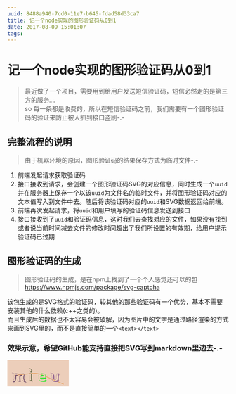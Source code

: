 ```yaml
---
uuid: 8488a940-7cd0-11e7-b645-fdad58d33ca7
title: 记一个node实现的图形验证码从0到1
date: 2017-08-09 15:01:07
tags:
---
```


# 记一个node实现的图形验证码从0到1

> 最近做了一个项目，需要用到给用户发送短信验证码，短信必然走的是第三方的服务。。  
> so 每一条都是收费的，所以在短信验证码之前，我们需要有一个图形验证码的验证来防止被人抓到接口盗刷-.-  

## 完整流程的说明

> 由于机器环境的原因，图形验证码的结果保存方式为临时文件-.-  

1. 前端发起请求获取验证码
2. 接口接收到请求，会创建一个图形验证码SVG的对应信息，同时生成一个`uuid`并在服务器上保存一个以该`uuid`为文件名的临时文件，并将图形验证码对应的文本值写入到文件中去。随后将该验证码对应的`uuid`和SVG数据返回给前端。
3. 前端再次发起请求，将`uuid`和用户填写的验证码信息发送到接口
4. 接口接收到了`uuid`和验证码信息，这时我们去查找对应的文件，如果没有找到或者说当前时间减去文件的修改时间超出了我们所设置的有效期，给用户提示验证码已过期


## 图形验证码的生成

> 图形验证码的生成，是在npm上找到了一个个人感觉还可以的包 https://www.npmjs.com/package/svg-captcha

该包生成的是SVG格式的验证码，较其他的那些验证码有一个优势，基本不需要安装其他的什么依赖(c++之类的)。  
而且生成后的数据也不太容易会被破解，因为图片中的文字是通过路径渲染的方式来画到SVG里的，而不是直接简单的一个`<text></text>`

### 效果示意，希望GitHub能支持直接把SVG写到markdown里边去-.-

<svg xmlns="http://www.w3.org/2000/svg" width="140" height="60"><rect width="100%" height="100%" fill="#ecceba"></rect><path d="M16 35 C85 28,57 26,128 55" stroke="#e78e36" fill="none"></path><path fill="#795770" d="M33.85 35.76L33.83 35.74L33.78 35.69Q34.04 35.42 34.00 34.97L34.00 34.98L33.98 34.95Q33.85 34.50 33.53 34.30L33.47 34.24L33.40 34.16Q32.67 33.60 31.73 33.77L31.69 33.72L31.67 33.71Q30.61 33.78 28.85 34.96L28.89 35.00L28.78 34.89Q27.32 35.92 27.32 37.19L27.34 37.20L27.44 37.31Q27.29 38.50 27.29 42.05L27.32 42.08L27.39 42.15Q27.36 44.90 27.53 47.06L27.50 47.03L27.50 47.03Q25.59 46.96 25.59 46.96L25.60 46.97L25.54 46.91Q24.54 46.93 23.77 47.01L23.85 47.09L23.87 47.11Q24.26 44.36 24.34 41.96L24.24 41.86L24.24 41.85Q24.41 36.89 23.72 35.50L23.77 35.55L23.76 35.54Q23.50 34.95 22.89 34.63L22.86 34.60L22.99 34.73Q21.95 33.81 20.28 33.69L20.37 33.78L20.33 33.74Q18.26 33.59 17.69 35.30L17.60 35.22L17.58 35.20Q17.47 35.78 17.59 36.31L17.55 36.27L17.58 36.30Q18.26 39.22 17.89 42.19L17.98 42.29L17.91 42.21Q17.65 45.30 16.14 47.91L16.00 47.76L16.01 47.78Q14.99 48.02 12.75 48.47L12.84 48.57L12.75 48.47Q15.46 45.03 15.46 40.42L15.38 40.34L15.38 40.33Q15.31 33.98 10.98 29.45L11.04 29.51L11.02 29.49Q11.82 29.80 12.84 30.04L12.94 30.15L14.68 30.46L14.69 30.47Q15.22 31.16 16.16 32.96L16.28 33.08L16.14 32.93Q16.29 30.89 18.91 30.85L19.03 30.97L18.95 30.89Q19.25 30.99 20.31 31.07L20.27 31.03L20.29 31.05Q25.63 31.37 26.85 34.39L26.84 34.38L26.82 34.36Q28.56 31.41 33.95 30.84L33.99 30.88L33.96 30.85Q34.81 30.77 35.75 30.89L35.82 30.96L35.68 30.82Q38.03 31.01 37.87 32.68L38.04 32.85L38.00 32.81Q37.93 33.52 37.65 34.34L37.58 34.27L37.58 34.27Q36.11 37.53 36.35 41.32L36.23 41.20L36.34 41.31Q36.59 45.07 38.63 48.09L38.54 48.00L38.60 48.06Q36.71 47.59 34.75 47.35L34.84 47.44L34.78 47.38Q33.43 44.60 33.23 41.62L33.34 41.74L33.29 41.68Q33.17 38.71 33.86 35.77ZM34.50 47.75L34.67 47.92L34.55 47.80Q35.29 47.85 36.72 48.05L36.76 48.09L36.81 48.14Q37.36 48.90 38.58 50.41L38.48 50.30L38.53 50.35Q41.67 50.96 43.91 51.65L43.99 51.74L44.04 51.79Q38.50 47.42 38.21 40.45L38.24 40.48L38.34 40.57Q38.26 38.33 38.91 36.29L38.85 36.23L38.85 36.23Q39.09 35.29 39.09 34.52L39.15 34.57L39.01 34.43Q39.11 33.56 38.46 32.95L38.39 32.88L38.48 32.93L38.44 32.89Q38.40 32.23 38.32 31.70L38.47 31.86L38.46 31.84Q38.33 31.27 37.84 30.98L37.89 31.03L37.70 30.84Q37.13 30.48 36.19 30.43L36.13 30.38L36.19 30.44Q33.20 30.38 30.34 31.40L30.35 31.40L30.28 31.33Q28.15 32.06 26.88 33.56L26.86 33.55L26.96 33.64Q25.20 30.91 20.02 30.54L19.95 30.46L20.05 30.57Q19.30 30.51 18.85 30.51L18.82 30.48L18.81 30.47Q16.62 30.48 15.97 31.83L15.89 31.75L16.03 31.89Q15.65 31.31 14.92 30.16L14.97 30.22L14.97 30.22Q12.22 29.55 10.10 28.85L10.06 28.82L10.11 28.87Q15.05 33.52 15.05 40.25L15.19 40.39L15.21 40.41Q15.05 45.31 12.00 49.02L11.97 49.00L12.14 49.17Q12.62 49.00 13.15 48.92L13.03 48.80L14.11 48.65L14.17 48.71Q13.27 49.69 12.09 51.00L12.15 51.06L12.13 51.04Q13.99 50.82 17.33 50.16L17.20 50.03L17.36 50.19Q20.20 45.77 20.20 40.51L20.20 40.50L20.17 40.48Q20.04 39.49 19.96 38.59L20.04 38.67L20.02 38.66Q19.97 37.87 21.03 37.01L21.13 37.11L21.06 37.09L20.93 36.96Q21.60 36.48 22.86 36.36L22.95 36.45L22.82 36.32Q23.45 36.50 23.78 36.50L23.69 36.41L23.86 36.79L23.84 36.76Q24.11 39.64 23.98 42.17L24.01 42.20L23.91 42.10Q23.85 44.61 23.32 47.46L23.36 47.50L23.24 47.38Q24.39 47.43 24.39 47.43L24.38 47.42L24.37 47.41Q26.02 47.51 25.65 47.51L25.49 47.34L25.58 47.43Q25.61 48.00 25.57 48.49L25.52 48.43L25.46 48.38Q25.47 48.92 25.47 49.45L25.47 49.45L28.22 49.55L28.12 49.44Q29.56 49.54 30.91 49.62L30.81 49.53L30.86 49.57Q29.30 45.69 29.51 39.33L29.49 39.31L29.43 39.26Q29.38 37.98 30.65 37.17L30.83 37.35L30.73 37.25Q31.80 36.49 33.15 36.28L33.16 36.30L33.32 36.13L33.42 36.23Q32.96 38.30 32.96 40.42L32.86 40.32L33.02 40.47Q32.85 44.35 34.48 47.73ZM28.61 35.42L28.92 35.48L28.69 35.62L28.71 35.52Z"></path><path fill="#717150" d="M50.73 30.14L50.59 30.00L50.64 30.05Q51.63 30.47 53.75 30.47L53.76 30.48L53.80 38.19L53.71 38.10Q53.81 42.72 53.93 45.82L53.92 45.81L53.90 45.79Q53.58 45.71 53.17 45.71L53.04 45.59L53.16 45.71Q51.61 45.70 50.06 47.13L49.97 47.04L50.10 47.17Q50.78 38.84 50.58 29.99ZM50.65 24.35L49.47 21.53L49.58 21.64Q51.12 20.41 51.90 19.39L51.82 19.31L51.94 19.44Q53.07 21.43 54.58 23.22L54.54 23.18L54.52 23.16Q53.79 24.92 52.32 27.20L52.12 27.01L52.28 27.16Q51.29 25.81 50.68 24.38L50.76 24.46ZM49.35 47.93L49.49 48.07L49.40 47.98Q50.44 46.77 51.78 46.24L51.81 46.27L51.92 46.38Q51.86 47.05 51.74 48.52L51.67 48.45L51.63 48.42Q52.48 48.28 53.17 48.28L53.20 48.32L53.24 48.35Q55.54 48.29 57.05 50.41L56.97 50.33L57.13 50.49Q55.76 42.59 55.84 31.70L55.85 31.71L55.81 31.67Q54.99 31.87 54.09 31.99L54.03 31.93L54.10 30.00L54.13 30.03Q52.99 30.11 52.13 30.03L52.00 29.90L52.16 30.06Q51.11 29.83 50.18 29.30L50.34 29.46L50.35 29.47Q50.47 31.63 50.47 33.83L50.32 33.68L50.46 33.83Q50.46 41.37 49.52 48.10ZM52.23 27.77L52.28 27.82L52.35 27.47L52.46 27.26L52.47 27.27Q53.01 28.21 54.11 29.80L54.04 29.74L54.04 29.73Q55.53 27.27 56.96 23.48L56.92 23.44L57.00 23.52Q55.99 22.63 54.32 20.92L54.25 20.85L54.37 20.98Q54.05 20.97 53.76 21.46L53.76 21.46L53.87 21.57Q52.85 20.23 51.87 18.68L51.81 18.61L51.81 18.61Q50.35 20.46 49.08 20.83L49.06 20.80L49.08 20.82Q50.18 24.45 52.14 27.68Z"></path><path fill="#2ee52e" d="M78.81 33.88L78.84 33.91L78.80 33.87Q75.88 33.97 75.06 36.38L74.97 36.28L75.06 36.37Q74.69 37.02 74.57 37.72L74.70 37.85L74.57 37.71Q77.41 37.98 79.16 37.98L79.09 37.92L79.15 37.98Q80.83 37.90 83.60 37.78L83.75 37.92L83.61 37.78Q83.51 35.97 82.00 34.83L82.11 34.94L82.07 34.90Q80.66 33.81 78.74 33.81ZM78.86 47.31L78.82 47.27L78.89 47.34Q74.31 47.29 72.93 45.78L72.94 45.79L72.96 45.81Q72.00 44.33 71.84 40.82L71.82 40.80L71.81 40.79Q71.70 40.43 71.61 38.96L71.69 39.04L71.64 38.99Q71.57 36.59 71.57 35.82L71.52 35.77L71.63 35.88Q71.61 33.86 72.38 32.68L72.39 32.69L72.25 32.54Q73.78 31.05 76.96 31.05L76.95 31.04L78.75 31.17L78.77 31.19Q80.90 31.11 82.53 31.44L82.48 31.39L82.43 31.35Q84.66 31.86 85.72 33.17L85.74 33.18L85.78 33.22Q86.43 34.36 86.51 36.60L86.51 36.60L86.64 36.74Q86.57 37.89 86.61 40.21L86.53 40.13L86.62 40.23Q83.48 40.18 80.50 40.18L80.48 40.16L74.54 40.21L74.55 40.23Q74.70 44.95 79.07 44.70L79.02 44.66L78.96 44.59Q83.11 44.50 84.41 42.55L84.42 42.55L84.33 42.46Q85.35 43.12 87.07 44.38L86.98 44.30L87.07 44.39Q85.66 47.01 81.22 47.30L81.10 47.18L81.03 47.12Q80.34 47.24 78.87 47.32ZM81.47 49.96L81.34 49.83L81.38 49.87Q82.56 49.83 83.87 49.91L83.91 49.95L83.81 49.85Q89.06 49.97 90.04 46.99L90.08 47.03L90.10 47.05Q88.45 45.80 87.26 44.99L87.28 45.00L87.20 44.92Q87.48 44.59 87.68 44.34L87.65 44.31L87.58 44.24Q86.83 43.78 85.36 42.76L85.37 42.76L85.31 42.71Q86.43 42.73 88.63 43.05L88.81 43.23L88.76 43.18Q88.64 41.80 88.56 41.07L88.47 40.98L88.29 38.87L88.33 38.92Q88.21 36.43 87.52 34.84L87.38 34.70L87.50 34.82Q87.11 34.35 86.50 33.70L86.56 33.76L86.61 33.81Q86.48 33.52 86.23 32.90L86.06 32.73L86.05 32.72Q84.05 30.56 78.63 30.56L78.68 30.61L76.87 30.60L76.92 30.64Q73.42 30.61 71.87 32.20L71.96 32.29L71.97 32.30Q71.20 33.45 71.24 35.65L71.21 35.62L71.23 35.64Q71.28 36.68 71.41 39.08L71.29 38.97L71.46 39.13Q71.45 40.76 71.57 42.96L71.63 43.02L71.66 43.05Q71.81 45.32 72.75 46.46L72.87 46.59L72.82 46.53Q73.01 46.72 73.21 46.85L73.14 46.77L73.46 47.45L73.55 47.55Q74.28 49.42 81.33 49.82ZM79.11 44.30L78.99 44.18L79.14 44.33Q77.87 44.40 76.89 43.91L76.87 43.89L76.94 43.96Q76.77 43.43 76.57 42.70L76.54 42.67L76.51 42.63Q78.33 42.54 80.04 42.54L80.03 42.52L80.04 42.54Q81.90 42.60 83.70 42.73L83.72 42.75L83.66 42.68Q82.30 44.14 79.08 44.27ZM80.86 36.42L80.81 36.38L80.90 36.46Q81.56 36.47 82.99 36.88L82.95 36.84L83.05 37.14L83.17 37.47L83.14 37.44Q81.65 37.54 80.67 37.50L80.66 37.49L80.65 37.47Q78.18 37.42 78.14 37.42L78.27 37.54L78.24 37.51Q79.14 36.62 80.93 36.49Z"></path><path fill="#8c5d8c" d="M108.20 47.56L108.10 47.46L108.18 47.55Q105.15 47.77 103.80 47.20L103.66 47.06L103.71 47.11Q101.65 46.27 101.73 43.62L101.66 43.55L101.75 43.64Q101.95 40.05 101.95 40.66L101.94 40.65L101.98 40.69Q101.97 34.96 98.91 29.78L98.87 29.75L98.82 29.70Q101.01 30.79 103.13 31.19L103.01 31.07L103.18 31.24Q104.94 36.11 104.82 40.92L104.78 40.88L104.82 40.92Q104.69 42.54 105.58 43.84L105.46 43.72L105.47 43.73Q106.52 45.23 108.16 45.03L108.11 44.99L108.46 44.80L108.56 44.91Q109.98 44.81 110.85 44.00L110.94 44.08L110.83 43.97Q111.69 43.14 111.69 42.12L111.65 42.08L111.80 42.23Q111.75 41.93 111.71 41.73L111.61 41.63L111.62 41.65Q111.64 36.11 112.86 31.46L112.78 31.38L112.85 31.45Q113.89 31.30 114.95 31.06L114.96 31.07L117.21 30.63L117.24 30.66Q114.46 35.99 114.78 41.95L114.84 42.01L114.78 41.95Q115.03 45.29 113.19 46.52L113.07 46.39L113.03 46.35Q111.79 47.44 108.24 47.61ZM110.71 50.16L110.70 50.14L110.58 50.02Q114.38 50.28 116.34 49.46L116.39 49.51L116.39 49.52Q117.33 48.66 117.33 47.15L117.29 47.10L117.36 47.18Q117.23 46.07 116.94 44.40L117.10 44.55L116.94 44.39Q116.60 41.20 117.01 37.97L116.93 37.90L116.88 37.85Q117.32 34.49 118.83 31.56L118.91 31.64L118.89 31.62Q118.22 31.96 116.79 32.41L116.84 32.47L116.70 32.32Q117.01 31.73 117.33 31.12L117.40 31.19L117.85 29.80L117.94 29.90Q115.82 30.54 112.43 31.07L112.49 31.13L112.40 31.04Q111.23 36.31 111.39 41.78L111.29 41.68L111.41 41.80Q111.42 43.97 108.56 44.50L108.47 44.40L108.14 44.56L108.03 44.62L107.01 44.45L107.07 44.52Q106.92 43.51 106.96 42.97L106.94 42.96L106.96 42.98Q107.03 37.99 106.30 33.26L106.39 33.35L105.23 33.17L105.37 33.31Q104.73 33.21 104.16 33.08L104.08 33.00L104.11 33.03Q103.76 31.58 103.48 30.77L103.36 30.65L103.42 30.70Q100.41 30.23 98.00 28.84L98.06 28.90L98.10 28.94Q100.42 32.72 101.19 36.35L101.21 36.37L101.12 36.28Q101.72 38.72 101.56 42.47L101.42 42.34L101.46 42.37Q101.56 42.59 101.48 43.78L101.37 43.66L101.46 43.76Q101.35 46.34 102.82 47.36L102.72 47.26L102.73 47.28Q103.08 49.62 110.58 50.03Z"></path></svg>
